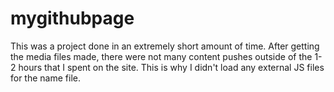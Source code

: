 mygithubpage
============
This was a project done in an extremely short amount of time. After getting the media files made, there were not many content pushes outside of the 1-2 hours that I spent on the site. This is why I didn't load any external JS files for the name file. 
